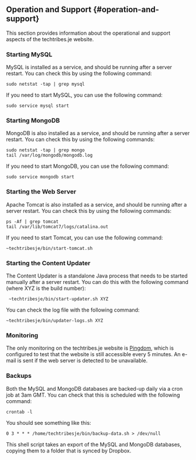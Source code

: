 ## Operation and Support {#operation-and-support}This section provides information about the operational and support aspects of the techtribes.je website.

### Starting MySQL

MySQL is installed as a service, and should be running after a server restart. You can check this by using the following command:

	sudo netstat -tap | grep mysql
	
If you need to start MySQL, you can use the following command:

	sudo service mysql start

### Starting MongoDB

MongoDB is also installed as a service, and should be running after a server restart. You can check this by using the following commands:

	sudo netstat -tap | grep mongo
	tail /var/log/mongodb/mongodb.log
	
If you need to start MongoDB, you can use the following command:

	sudo service mongodb start
	
### Starting the Web Server

Apache Tomcat is also installed as a service, and should be running after a server restart. You can check this by using the following commands:

	ps -Af | grep tomcat
	tail /var/lib/tomcat7/logs/catalina.out
	
If you need to start Tomcat, you can use the following command:

	~techtribesje/bin/start-tomcat.sh
	
### Starting the Content Updater

The Content Updater is a standalone Java process that needs to be started manually after a server restart. You can do this with the following command (where XYZ is the build number):

	 ~techtribesje/bin/start-updater.sh XYZ

You can check the log file with the following command:

	~techtribesje/bin/updater-logs.sh XYZ

### Monitoring

The only monitoring on the techtribes.je website is [Pingdom](https://www.pingdom.com/), which is configured to test that the website is still accessible every 5 minutes. An e-mail is sent if the web server is detected to be unavailable.

### Backups

Both the MySQL and MongoDB databases are backed-up daily via a cron job at 3am GMT. You can check that this is scheduled with the following command:

	crontab -l
	
You should see something like this:

	0 3 * * * /home/techtribesje/bin/backup-data.sh > /dev/null
	
This shell script takes an export of the MySQL and MongoDB databases, copying them to a folder that is synced by Dropbox.